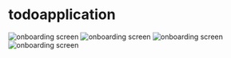 # todoapplication
![onboarding screen](/1.png)
![onboarding screen](/2.png)
![onboarding screen](/3.png)
![onboarding screen](/4.png)
